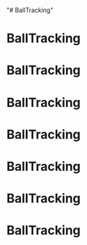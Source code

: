 "# BallTracking" 
# BallTracking 
# BallTracking 
# BallTracking 
# BallTracking 
# BallTracking 
# BallTracking 
# BallTracking 

